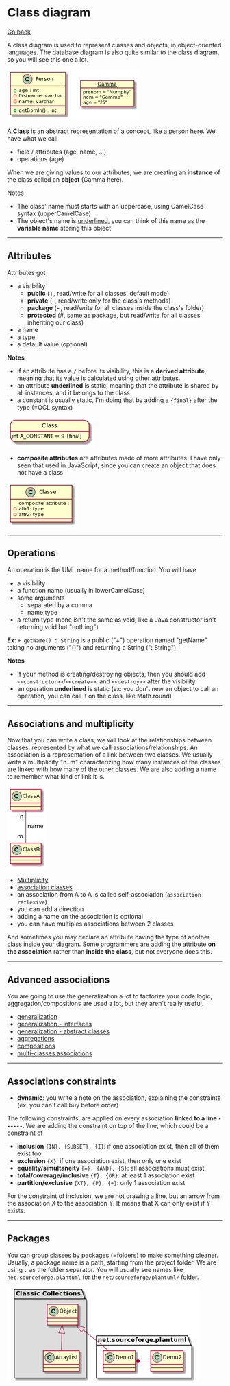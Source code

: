 # Class diagram

[Go back](../index.md)

A class diagram is used to represent classes and objects, in object-oriented languages. The database diagram is also quite similar to the class diagram, so you will see this one a lot.

![class](images/NS-n2i903CRn_PxYuoP572gu59NY8YxYAyGQsugNEtAfuDjRgKDrpEzF8AcoaLeV7kxCcgEWn08Dspwg76Ks7-PER1gfuNzSujPfDg709PwaTKiwhR_1nSkTQuFVzBi3XK0Ub94AvrA14abPOi0M_jI7rBxyo5yR5qRwN3BGQkrTnN8TddW3.png)

A **Class** is an abstract representation of a concept, like a person here. We have what we call

* field / attributes (age, name, ...)
* operations (age)

When we are giving values to our attributes, we are creating an **instance** of the class called an **object** (Gamma here).

Notes

* The class' name must starts with an uppercase, using CamelCase syntax <span class="tms">(upperCamelCase)</span>
* The object's name is <u>underlined</u>, you can think of this name as the **variable name** storing this object

<hr class="sr">

## Attributes

Attributes got 

* a visibility
    * **public** (+, read/write for all classes, default mode)
    * **private** (-, read/write only for the class's methods)
    * **package** (~, read/write for all classes inside the class's folder)
    * **protected** (#, same as package, but read/write for all classes inheriting our class)
* a name
* a [type](types.md)
* a default value (optional)

**Notes**

* if an attribute has a ``/`` before its visibility, this is a **derived attribute**, meaning that its value is calculated using other attributes.
* an attribute **underlined** is static, meaning that the attribute is shared by all instances, and it belongs to the class
* a constant is usually static, I'm doing that by adding a ``{final}`` after the type (=OCL syntax)

![final attribute UML](images/SoWkIImgAStDuUBaTCv9B2wsKiZCAr5mZ7VszmiESVGBKR1Li5IeJilCIyof1QfnICrB0Qe60000.png)

* **composite attributes** are attributes made of more attributes. I have only seen that used in JavaScript, since you can create an object that does not have a class
  
![composite attribute UML](images/u-HqA2v9B2efpStXukHCpaaiBbPm1f6f2jL00SxgjCpKd9HQXUJyt8ByuioIL8N4afAYpAHI8CiAMO4kMCBGIg6aiY0LKy88Ag70oLaBb7L8pKi1MWa0.png)

<hr class="sl">

## Operations

An operation is the UML name for a method/function. You will have

* a visibility
* a function name (usually in lowerCamelCase)
* some arguments
  * separated by a comma
  * name:type
* a return type <span class="tms">(none isn't the same as void, like a Java constructor isn't returning void but "nothing")</span>

**Ex**: ``+ getName() : String`` is
a public ("+") operation named "getName" taking no arguments ("()") and returning a String (": String").

**Notes**

* If your method is creating/destroying objects, then you should add `<<constructor>>`/``<<create>>``, and ``<<destroy>>`` after the visibility
* an operation **underlined** is static (ex: you don't new an object to call an operation, you can call it on the class, like Math.round)

<hr class="sr">

## Associations and multiplicity

Now that you can write a class, we will look at the relationships between classes, represented by what we call associations/relationships. An association is a representation of a link between two classes. We usually write a multiplicity "n..m" characterizing how many instances of the classes are linked with how many of the other classes. We are also adding a name to remember what kind of link it is.

![multiplicity](images/Syv9B2vsL53AKr1IqDLLKCe5qiuWCIS5Ao0pBp4tLGa0.png)

* [Multiplicity](content/multiplicity.md)
* [association classes](content/association-classes.md)
* an association from A to A is called self-association (``association réflexive``)
* you can add a direction
* adding a name on the association is optional
* you can have multiples associations between 2 classes

And sometimes you may declare an attribute having the type of another class inside your diagram. Some programmers are adding the attribute **on the association** rather than **inside the class**, but not everyone does this.

<hr class="sl">

## Advanced associations

You are going to use the generalization a lot to factorize your code logic, aggregation/compositions are used a lot, but they aren't really useful.

* [generalization](content/generalization.md)
* [generalization - interfaces](content/interfaces.md)
* [generalization - abstract classes](content/abstract-classes.md)
* [aggregations](content/aggregations.md)
* [compositions](content/compositions.md)
* [multi-classes associations](content/multi-classes.md)

<hr class="sr">

## Associations constraints

* **dynamic**: you write a note on the association, explaining the constraints (ex: you can't call buy before order)
  
The following constraints, are applied on every association **linked to a line ``------``**. We are adding the constraint on top of the line, which could be a constraint of

* **inclusion** ``{IN}, {SUBSET}, {I}``: if one association exist, then all of them exist too
* **exclusion** ``{X}``: if one association exist, then only one exist
* **equality/simultaneity** ``{=}, {AND}, {S}``: all associations must exist
* **total/coverage/inclusive** ``{T}, {OR}``: at least 1 association exist
* **partition/exclusive** ``{XT}, {P}, {+}``: only 1 association exist

For the constraint of inclusion, we are not drawing a line, but an arrow from the association X to the association Y. It means that X can only exist if Y exists.

<hr class="sl">

## Packages

You can group classes by packages (=folders) to make something cleaner. Usually, a package name is a path, starting from the project folder. We are using ``.`` as the folder separator. You will usually see names like ``net.sourceforge.plantuml`` for the ``net/sourceforge/plantuml/`` folder.

![packages in UML](images/u-HoA2v9B2efpStXuYf8JCvEJ4zLK7BEIImkpanMSCxFoKbDBidCpojMKb1s0GE5QYu51V-aBA2uWasDhgw2Or5HOgLFPd49Lot2YBpK4htY_DAYvDIq_ABqLBs2dCGya2KOkbrIS_CDWM9WMa4B8c04CieXDIy5g0C0.png)